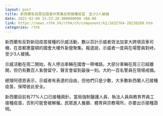 ```yaml
---
layout: post
title: 新西蘭有民眾在國會外聚集反對接種疫苗　至少3人被捕
date: 2022-02-09 15:53:20.000000000 +08:00
link: https://news.rthk.hk/rthk/ch/component/k2/1632764-20220209.htm
categories: rthk
---
```


新西蘭有反對新冠疫苗接種的示威活動，數以百計示威者效法加拿大跨境貨車司機，在首都惠靈頓的國會大樓外紥營聚集。報道說，示威者一度與在場警員對峙，至少3人被捕。

示威活動在周二開始，有人停泊車輛在國會一帶堵路。大部分車輛在周三已經離開，但仍有數百人紥營留守，聲言會留到最後一刻。大約一百名警員在現場戒備。

總理阿德恩表示，示威者有表達的自由，但他們只是少數，大多數新西蘭人已接種疫苗，保障彼此安全。

新西蘭目前有77%人口已接種兩針。當局強制醫護人員、執法人員與教育界員工接種疫苗，否則可能會被解僱。民眾進入餐廳、體育與宗教場所，亦要出示接種證明。
